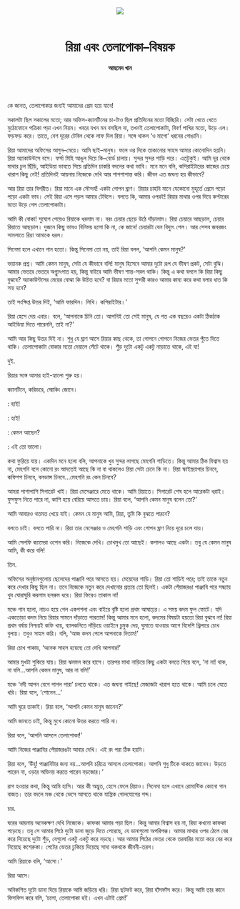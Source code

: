 <div align=center>
<img src=https://images.prothomalo.com/prothomalo-bangla%2F2021-06%2Fe0ab764f-20eb-4593-8770-618907115d99%2Fshahitto_16_06_21.jpg?rect=0%2C105%2C1000%2C525&w=1200&ar=40%3A21&auto=format%2Ccompress&ogImage=true&mode=crop&overlay=&overlay_position=bottom&overlay_width_pct=1 />
<br><br>
<h1>রিয়া এবং তেলাপোকা–বিষয়ক</h1> 
<h4>আহমেদ খান</h4>
<br><br>
</div>

কে জানত, তেলাপোকার জন্যই আমাদের প্রেম হয়ে যাবে!

সকালটা ছিল সকালের মতো; আর অফিস-ক্যানটিনের চা-টাও ছিল প্রতিদিনের মতো বিচ্ছিরি। সেটা খেতে খেতে মুঠোফোনে পত্রিকা পড়া এখন নিয়ম। খবরে যখন মন বসছিল না, তখনই তেলাপোকাটা, বিবর্ণ পাখির মতো, উড়ে এল। ফড়ফড় করে। তাতে, বেশ দূরের টেবিল থেকে লাফ দিল রিয়া। সঙ্গে থাকল ‘ও মাগো’ ধরনের গোঙানি।

রিয়া আমাদের অফিসের আগুন–মেয়ে। আমি ছাই–মানুষ। ফলে ওর দিকে তাকানোর সাহস আমার কোনোদিন হয়নি। রিয়া অ্যাকাউন্টসে বসে। ফর্সা মিহি আঙুল দিয়ে কি–বোর্ড চালায়। সুন্দর সুন্দর শাড়ি পরে। এতটুকুই। আমি দূর থেকে মাথার চুল ছিঁড়ি, আইডিয়া ভাবতে গিয়ে প্রতিদিন চাকরি বদলের কথা ভাবি। মনে মনে বলি, কপিরাইটারের কাজের চেয়ে খারাপ কিছু নেই! প্রতিদিনই আয়নায় নিজেকে দেখি আর শাপশাপান্ত করি। জীবন এত জঘন্য হয় কীভাবে?

আর রিয়া তার বিপরীত। রিয়া মানে এক সৌন্দর্য! একটা গোপন ঘ্রাণ। রিয়ার চাহনি মানে যেকোনো মুহূর্তে প্রেমে পড়ো পড়ো একটা ভাব। সেই রিয়া এসে পড়ল আমার টেবিলে। বলতে কি, আমার ওপরই! রিয়ার মাথার ওপর দিয়ে কপ্টারের মতো উড়ে গেল তেলাপোকাটা।

আমি কী বোকা! সুযোগ পেয়েও রিয়াকে ধরলাম না। বরং চেয়ার ছেড়ে উঠে দাঁড়ালাম। রিয়া চেয়ারে আছড়াল, চেয়ার রিয়াতে আছড়াল। দুজনে কিছু ভাবও বিনিময় হলো কি না, কে জানে! চেয়ারটা যেন বিদ্যুৎ পেল। আর সেসব জবরজং সামলাতে রিয়া আমাকে ধরল।

সিনেমা হলে এখানে গান হতো। কিন্তু সিনেমা তো নয়, তাই রিয়া বলল, ‘আপনি কেমন মানুষ?’

ভয়ানক প্রশ্ন। আমি কেমন মানুষ, সেটা যে কীভাবে বলি! মানুষ হিসেবে আমার দুটো রূপ যে ভীষণ প্রকট, সেটা বুঝি। আমার ভেতরে ভেতরে অগ্ন্যুৎপাত হয়, কিন্তু বাইরে আমি ভীষণ শান্ত-সরল থাকি। কিন্তু এ কথা বললে কি রিয়া কিছু বুঝবে? অ্যাকাউন্টসের মেয়ের বোঝা কি উচিত হবে? বা রিয়ার মতো সুন্দরী কারও আমার কাব্য করে কথা বলার ধাত কি সহ্য হবে?

তাই সংক্ষিপ্ত উত্তর দিই, ‘আমি ফারদিন। লিখি। কপিরাইটার।’

রিয়া হেসে দেয় এবার। বলে, ‘আপনাকে চিনি তো। আপনিই তো সেই মানুষ, যে গত এক বছরেও একটা ঠিকঠাক আইডিয়া দিতে পারেননি, তাই না?’

আমি আর কিছু উত্তর দিই না। শুধু যে ঘ্রাণ আসে রিয়ার কাছ থেকে, তা গোপনে গোপনে নিজের ভেতর পুঁতে দিতে থাকি। তেলাপোকাটা বোকার মতো দেয়ালে সেঁটে থাকে। শুঁড় দুটো একটু একটু নাড়াতে থাকে, এই যা!

দুই.

রিয়ার সঙ্গে আমার হাই-হ্যালো শুরু হয়।

ক্যানটিনে, করিডরে, স্মোকিং জোনে।

: হাই!

: হাই!

: কেমন আছেন?

: এই তো ভালো।

কথা ফুরিয়ে যায়। একদিন মনে হলো বলি, আপনাকে খুব সুন্দর লাগছে মেহগনি শাড়িতে। কিন্তু আমার ঠিক বিশ্বাস হয় না, মেহগনি বলে কোনো রং আদতেই আছে কি না বা থাকলেও রিয়া সেটা চেনে কি না। রিয়া স্কাইস্ক্র্যাপার চিনবে, কফিশপ চিনবে, বলডান্স চিনবে...মেহগনি রং কেন চিনবে?

আমরা পাশাপাশি সিগারেট খাই। রিয়া মেসেঞ্জারে মেতে থাকে। আমি রিয়াতে। সিগারেট শেষ হলে আরেকটা ধরাই। ফুসফুস নিতে পারে না, কাশি হয়ে বেরিয়ে আসতে চায়। রিয়া বলে, ‘আপনি কেমন মানুষ বলেন তো?’

আমি আবারও থতমত খেয়ে যাই। কেমন যে মানুষ আমি, রিয়া, তুমি কি বুঝতে পারবে?

বলতে চাই। বলতে পারি না। রিয়া তার মেসেঞ্জার ও মেহগনি শাড়ি এবং গোপন ঘ্রাণ নিয়ে দূরে চলে যায়।

আমি সেলফি ক্যামেরা ওপেন করি। নিজেকে দেখি। চোখমুখ তো আছেই। কপালও আছে একটা। তবু যে কেমন মানুষ আমি, কী করে বলি!

তিন.

অফিসের অনুষ্ঠানগুলোয় ছেলেদের পাঞ্জাবি পরে আসতে হয়। মেয়েদের শাড়ি। রিয়া তো শাড়িই পরে; তাই তাকে নতুন করে দেখার কিছু ছিল না। তবে নিজেকে নতুন করে দেখানোর প্রত্যয় তো ছিলই। একটা পেঁয়াজরঙা পাঞ্জাবি পরে সন্ধ্যায় খুব ঘোরাঘুরি করলাম হলরুম ধরে। রিয়া ফিরেও তাকাল না!

মঞ্চে গান হলো, নাচও হয়ে গেল একপশলা এবং বাইরে বৃষ্টি হলো প্রথম আষাঢ়ের। এ সময় কদম ফুল ফোটে। যদি একতোড়া কদম নিয়ে রিয়ার সামনে দাঁড়াতে পারতাম! কিন্তু আমার মনে হলো, কদমের বিষয়টা হয়তো রিয়া বুঝবে না! রিয়া প্রথম বর্ষায় নিশ্চয়ই কফি খায়, ব্যালকনিতে দাঁড়িয়ে ওয়াইনে চুমুক দেয়, ঘুমাতে যাওয়ার আগে বিদেশি থ্রিলারে চোখ বুলায়। তবুও সাহস করি। বলি, ‘আজ কদম পেলে আপনাকে দিতাম!’

রিয়া চোখ পাকায়, ‘অনেক সাহস হয়েছে তো দেখি আপনার!’

আমার মুখটা শুকিয়ে যায়। রিয়া ঝলমল করে হাসে। তারপর মাথা নাড়িয়ে কিছু একটা বলতে গিয়ে বলে, ‘না না! থাক, না বলি...আপনি কেমন মানুষ, আর না বলি!’

মঞ্চে ‘নদী আপন বেগে পাগল পারা’ চলতে থাকে। এত জঘন্য গাইছে! মেজাজটা খারাপ হতে থাকে। আমি চলে যেতে ধরি। রিয়া বলে, ‘শোনেন...’

আমি ঘুরে তাকাই। রিয়া বলে, ‘আপনি কেমন মানুষ জানেন?’

আমি জানতে চাই, কিন্তু মুখে কোনো উত্তর করতে পারি না।

রিয়া বলে, ‘আপনি আসলে তেলাপোকা!’

আমি নিজের পাঞ্জাবির পেঁয়াজরঙটা আবার দেখি। এই রং পরা ঠিক হয়নি।

রিয়া বলে, ‘উঁহু! পাঞ্জাবিটার জন্য নয়...আপনি চরিত্রে আসলে তেলাপোকা। আপনি শুধু টিকে থাকতে জানেন। উড়তে পারেন না, ওড়ার অভিনয় করতে পারেন বড়জোর।’

রাগ হওয়ার কথা, কিন্তু আমি হাসি। আর কী অদ্ভুত, হেসে ফেলে রিয়াও। সিনেমা হলে এখানে রোমান্টিক কোনো গান বাজত। তার বদলে মঞ্চ থেকে ভেসে আসতে থাকে যান্ত্রিক গোলযোগের শব্দ।

চার.

ঘরের আয়নায় অনেকক্ষণ দেখি নিজেকে। কাফকা আমার পড়া ছিল। কিন্তু আমার বিশ্বাস হয় না, রিয়া কখনো কাফকা পড়েছে। তবু সে আমার পিঠে দুটো ডানা জুড়ে দিতে পেরেছে, যে ডানাগুলো অপরিপক্ক। আমার মাথার ওপর ঠেলে বের করে দিয়েছে দুটো শুঁড়, যেগুলো একটু একটু করে নড়ছে। আর আমার পিঠের ভেতর থেকে তরবারির মতো করে বের করে নিয়েছে কশেরুকা। পেটের ভেতর ঢুকিয়ে দিয়েছে সাদা থকথকে জীবনী-তরল।

আমি রিয়াকে বলি, ‘আসো।’

রিয়া আসে।

অবিকশিত দুটো ডানা দিয়ে রিয়াকে আমি জড়িয়ে ধরি। রিয়া ছটফট করে, রিয়া হাঁসফাঁস করে। কিন্তু আমি তার কানে ফিসফিস করে বলি, ‘চলো, তেলাপোকা হই। এখন এটাই প্রেম!’
